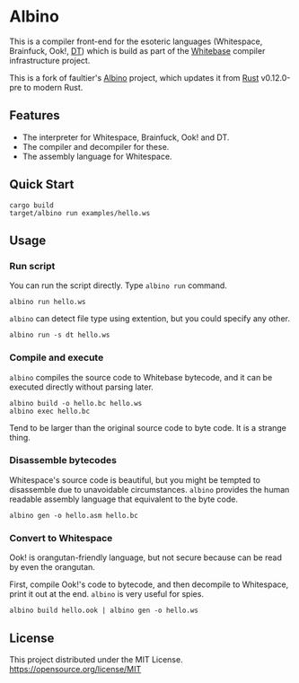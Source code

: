 Albino
================

This is a compiler front-end for the esoteric languages (Whitespace, Brainfuck, Ook!, [DT](https://faultier.blog.jp/archives/1139763.html)) which is build as part of the [Whitebase](https://github.com/wspace/faultier-whitebase) compiler infrastructure project.

This is a fork of faultier's [Albino](https://github.com/faultier/albino)
project, which updates it from [Rust](https://www.rust-lang.org/) v0.12.0-pre to
modern Rust.

## Features

- The interpreter for Whitespace, Brainfuck, Ook! and DT.
- The compiler and decompiler for these.
- The assembly language for Whitespace.

## Quick Start

```shell
cargo build
target/albino run examples/hello.ws
```

## Usage

### Run script

You can run the script directly. Type `albino run` command.

```shell
albino run hello.ws
```

`albino` can detect file type using extention, but you could specify any other.

```shell
albino run -s dt hello.ws
```

### Compile and execute

`albino` compiles the source code to Whitebase bytecode, and it can be executed directly without parsing later.

```shell
albino build -o hello.bc hello.ws
albino exec hello.bc
```

Tend to be larger than the original source code to byte code. It is a strange thing.

### Disassemble bytecodes

Whitespace's source code is beautiful, but you might be tempted to disassemble due to unavoidable circumstances.
`albino` provides the human readable assembly language that equivalent to the byte code.

```shell
albino gen -o hello.asm hello.bc
```

### Convert to Whitespace

Ook! is orangutan-friendly language, but not secure because can be read by even the orangutan.

First, compile Ook!'s code to bytecode, and then decompile to Whitespace, print it out at the end.
`albino` is very useful for spies.

```shell
albino build hello.ook | albino gen -o hello.ws
```

## License

This project distributed under the MIT License.
https://opensource.org/license/MIT
